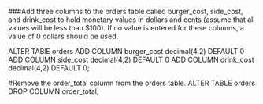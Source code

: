 ###Add three columns to the orders table called burger_cost, side_cost, and drink_cost to hold monetary values in dollars and cents (assume that all values will be less than $100). If no value is entered for these columns, a value of 0 dollars should be used.

ALTER TABlE orders
ADD COLUMN burger_cost decimal(4,2) DEFAULT 0
ADD COLUMN side_cost decimal(4,2) DEFAULT 0
ADD COLUMN drink_cost decimal(4,2) DEFAULT 0;


#Remove the order_total column from the orders table.
ALTER TABLE orders
DROP COLUMN order_total;
